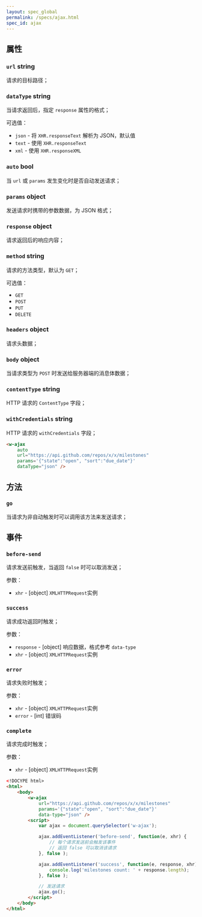 ```yaml
---
layout: spec_global
permalink: /specs/ajax.html
spec_id: ajax
---
```


## 属性

### `url` **string**

请求的目标路径；

### `dataType` **string**

当请求返回后，指定 `response` 属性的格式；

可选值：

 * `json` - 将 `XHR.responseText` 解析为 JSON，默认值
 * `text` - 使用 `XHR.responseText`
 * `xml` - 使用 `XHR.responseXML`


### `auto` **bool**

当 `url` 或 `params` 发生变化时是否自动发送请求；

### `params` **object**

发送请求时携带的参数数据，为 JSON 格式；

### `response` **object**

请求返回后的响应内容；

### `method` **string**

请求的方法类型，默认为 `GET`；

可选值：

 * `GET`
 * `POST`
 * `PUT`
 * `DELETE`

### `headers` **object**

请求头数据；

### `body` **object**

当请求类型为 `POST` 时发送给服务器端的消息体数据；

### `contentType` **string**

HTTP 请求的 `ContentType` 字段；

### `withCredentials` **string**

HTTP 请求的 `withCredentials` 字段；

```html
<w-ajax
    auto
    url="https://api.github.com/repos/x/x/milestones"
    params='{"state":"open", "sort":"due_date"}'
    dataType="json" />
```

## 方法

### `go`

当请求为非自动触发时可以调用该方法来发送请求；

## 事件

### `before-send`

请求发送前触发，当返回 `false` 时可以取消发送；

参数：

 * `xhr` - [object] `XMLHTTPRequest`实例

### `success`

请求成功返回时触发；

参数：

 * `response` - [object] 响应数据，格式参考 `data-type`
 * `xhr` - [object] `XMLHTTPRequest`实例

### `error`

请求失败时触发；

参数：

 * `xhr` - [object] `XMLHTTPRequest`实例
 * `error` - [int] 错误码

### `complete`

请求完成时触发；

参数：

 * `xhr` - [object] `XMLHTTPRequest`实例

```html
<!DOCYPE html>
<html>
    <body>
        <w-ajax
            url="https://api.github.com/repos/x/x/milestones"
            params='{"state":"open", "sort":"due_date"}'
            data-type="json" />
        <script>
            var ajax = document.querySelector('w-ajax');

            ajax.addEventListener('before-send', function(e, xhr) {
                // 每个请求发送前会触发该事件
                // 返回 false 可以取消该请求
            }, false );

            ajax.addEventListener('success', function(e, response, xhr) {
                console.log('milestones count: ' + response.length);
            }, false );

            // 发送请求
            ajax.go();
        </script>
    </body>
</html>
```
